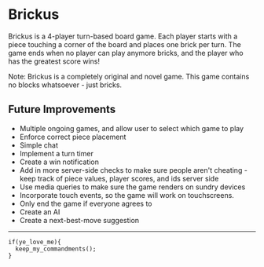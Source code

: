 # Brickus

 Brickus is a 4-player turn-based board game. Each player starts with a piece touching a corner of the board and places one brick per turn. The game ends when no player can play anymore bricks, and the player who has the greatest score wins!

Note: Brickus is a completely original and novel game. This game contains no blocks whatsoever - just bricks.

## Future Improvements
* Multiple ongoing games, and allow user to select which game to play
* Enforce correct piece placement
* Simple chat
* Implement a turn timer
* Create a win notification
* Add in more server-side checks to make sure people aren't cheating - keep track of piece values, player scores, and ids server side
* Use media queries to make sure the game renders on sundry devices
* Incorporate touch events, so the game will work on touchscreens.
* Only end the game if everyone agrees to
* Create an AI
* Create a next-best-move suggestion

---

```
if(ye_love_me){
  keep_my_commandments();
}
```
